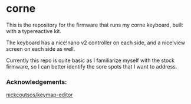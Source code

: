 # corne

This is the repository for the firmware that runs my corne keyboard, built with a typereactive kit.

The keyboard has a nice!nano v2 controller on each side, and a nice!view screen on each side as well.

Currently this repo is quite basic as I familiarize myself with the stock firmware, so I can better identify the sore spots that I want to address.

### Acknowledgements:

[nickcoutsos/keymap-editor](https://nickcoutsos.github.io/keymap-editor)



